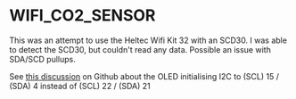 # WIFI_CO2_SENSOR

This was an attempt to use the Heltec Wifi Kit 32 with an SCD30. I was able to detect the SCD30, but couldn't read any data. Possible an issue with SDA/SCD pullups.

See [this discussion](hhttps://github.com/Heltec-Aaron-Lee/WiFi_Kit_series/issues/62#issuecomment-449690785) on Github about the OLED initialising I2C to (SCL) 15 / (SDA) 4 instead of  (SCL) 22 / (SDA) 21